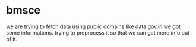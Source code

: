 # bmsce
we are trying to fetch data using public domains like data.gov.in 
we got some informations.
trying to preprocess it so that we can get more info out of it.
